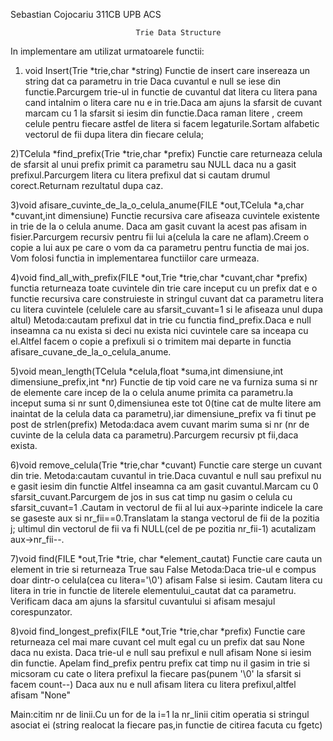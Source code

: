 Sebastian Cojocariu 311CB UPB ACS
					
				                Trie Data Structure


In implementare am utilizat urmatoarele functii:

1) void Insert(Trie *trie,char *string)
Functie de insert care insereaza un string dat ca parametru in trie
Daca cuvantul e null se iese din functie.Parcurgem trie-ul in functie de cuvantul
dat litera cu litera pana cand intalnim o litera care nu e in trie.Daca am ajuns 
la sfarsit de cuvant marcam cu 1 la sfarsit si iesim din functie.Daca raman litere ,
creem celule pentru fiecare astfel de litera si facem legaturile.Sortam alfabetic 
vectorul de fii dupa litera din fiecare celula;

2)TCelula *find_prefix(Trie *trie,char *prefix)
Functie care returneaza celula de sfarsit al unui prefix primit ca parametru
sau NULL daca nu a gasit prefixul.Parcurgem litera cu litera prefixul dat si
cautam drumul corect.Returnam rezultatul dupa caz.

3)void afisare_cuvinte_de_la_o_celula_anume(FILE *out,TCelula *a,char *cuvant,int dimensiune)
Functie recursiva care afiseaza cuvintele existente in trie de la o celula anume.
Daca am gasit cuvant la acest pas afisam in fisier.Parcurgem recursiv pentru fii 
lui a(celula la care ne aflam).Creem o copie a lui aux pe care o vom da ca parametru 
pentru functia de mai jos.
Vom folosi functia in implementarea functiilor care  urmeaza.

4)void find_all_with_prefix(FILE *out,Trie *trie,char *cuvant,char *prefix)
functia returneaza toate cuvintele din trie care inceput cu un prefix dat
e o functie recursiva care construieste in stringul cuvant dat ca parametru
litera cu litera cuvintele (celulele care au sfarsit_cuvant=1 si le afiseaza unul dupa altul)
Metoda:cautam prefixul dat in trie cu functia find_prefix.Daca e null inseamna ca nu exista si 
deci nu exista nici cuvintele care sa inceapa cu el.Altfel facem o copie a prefixuli si o trimitem mai departe 
in functia afisare_cuvane_de_la_o_celula_anume.

5)void mean_length(TCelula *celula,float *suma,int dimensiune,int dimensiune_prefix,int *nr)
Functie de tip void care ne va furniza suma si nr de elemente care incep de la o celula anume
primita ca parametru.la inceput suma si nr sunt 0,dimensiunea este tot 0(tine cat de multe litere am 
inaintat de la celula data ca parametru),iar dimensiune_prefix va fi tinut pe post de strlen(prefix)
Metoda:daca avem cuvant marim suma si nr (nr de cuvinte de la celula data ca parametru).Parcurgem recursiv 
pt fii,daca exista.

6)void remove_celula(Trie *trie,char *cuvant)
Functie care sterge un cuvant din trie.
Metoda:cautam cuvantul in trie.Daca cuvantul e null sau prefixul nu e gasit iesim din functie
Altfel inseamna ca am gasit cuvantul.Marcam cu 0 sfarsit_cuvant.Parcurgem de jos in sus cat 
timp nu gasim o celula cu sfarsit_cuvant=1 .Cautam in vectorul de fii al lui aux->parinte indicele
la care se gaseste aux si nr_fii==0.Translatam la stanga vectorul de fii de la pozitia j;
ultimul din vectorul de fii va fi NULL(cel de pe pozitia nr_fii-1)
acutalizam aux->nr_fii--.

7)void find(FILE *out,Trie *trie, char *element_cautat)
Functie care cauta un element in trie si returneaza True sau False
Metoda:Daca trie-ul e compus doar dintr-o celula(cea cu litera='\0') afisam False si iesim.
Cautam litera cu litera in trie in functie de literele elementului_cautat dat ca parametru.
Verificam daca am ajuns la sfarsitul cuvantului si afisam mesajul corespunzator.

8)void find_longest_prefix(FILE *out,Trie *trie,char *prefix)
Functie care returneaza cel mai mare cuvant cel mult egal cu un prefix dat sau None daca nu exista.
Daca trie-ul e null sau prefixul e null afisam None si iesim din functie.
Apelam find_prefix pentru prefix cat timp nu il gasim in trie
si micsoram cu cate o litera prefixul la fiecare pas(punem '\0' la sfarsit si facem count--)
Daca aux nu e null afisam litera cu litera prefixul,altfel afisam "None"

Main:citim nr de linii.Cu un for de la i=1 la nr_linii citim operatia si stringul asociat ei
(string realocat la fiecare pas,in functie de citirea facuta cu fgetc) 

